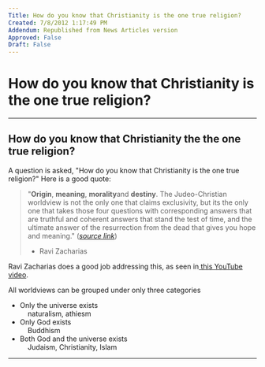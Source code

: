 ```yaml
---
Title: How do you know that Christianity is the one true religion?
Created: 7/8/2012 1:17:49 PM
Addendum: Republished from News Articles version
Approved: False
Draft: False
---
```

# How do you know that Christianity is the one true religion?

---

## How do you know that Christianity the the one true religion?


A question is asked, "How do you know that Christianity is the one true religion?" Here is a good quote:

   
 

> "**Origin**, **meaning**, **morality**and **destiny**. The Judeo-Christian worldview is not the only one that claims exclusivity, but its the only one that takes those four questions with corresponding answers that are truthful and coherent answers that stand the test of time, and the ultimate answer of the resurrection from the dead that gives you hope and meaning." ([*source link*](http://kb.gilleland.info/LinkClick.aspx?link=http%3a%2f%2fwww.youtube.com%2fwatch%3fv%3dnWY-6xBA0Pk%26feature%3dplayer_detailpage%23t%3d397s&amp;tabid=808&amp;mid=1674))  
>  - Ravi Zacharias

  
 Ravi Zacharias does a good job addressing this, as seen in[ this YouTube video](http://youtu.be/nWY-6xBA0Pk). 

All worldviews can be grouped under only three categories

 

- Only the universe exists  
     naturalism, athiesm  
 - Only God exists  
     Buddhism  
 - Both God and the universe exists  
     Judaism, Christianity, Islam

 





---

